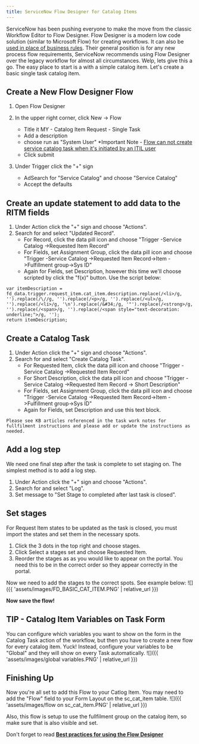 ```yaml
---
title: ServiceNow Flow Designer for Catalog Items
---
```


ServiceNow has been pushing everyone to make the move from the classic Workflow Editor to Flow Designer. Flow Designer is a modern low code solution (similar to Microsoft Flow) for creating workflows. It can also be[ used in place of business rules](https://developer.servicenow.com/dev.do#!/guides/paris/now-platform/pro-dev-guide/pd-build-logic##flow-designer-vs-business-rules). Their general position is for any new process flow requirements, ServiceNow recommends using Flow Designer over the legacy workflow for almost all circumstances. Welp, lets give this a go. The easy place to start is a with a simple catalog item. Let's create a basic single task catalog item. 

## Create  a New Flow Designer Flow
1. Open Flow Designer
2. In the upper right corner, click New -> Flow
    *  Title it MY - Catalog Item Request - Single Task
    * Add a description
    * choose run as "System User" *Important Note - [Flow can not create service catalog task when it's initiated by an ITIL user](https://hi.service-now.com/kb_view.do?sysparm_article=KB0754165)
    * Click submit

3. Under Trigger click the "+" sign
    * AdSearch for "Service Catalog" and choose "Service Catalog"
    * Accept the defaults

## Create an update statement to add data to the RITM fields
1. Under Action click the "+" sign and choose "Actions".
2. Search for and select "Updated Record".
    *  For Record, click the data pill icon and choose "Trigger -Service Catalog ->Requested Item Record"
    *  For Fields, set Assignment Group, click the data pill icon and choose "Trigger -Service Catalog ->Requested Item Record->Item ->Fulfillment group->Sys ID"
    *  Again for Fields, set Description, however this time we'll choose scripted by click the "f(x)" button. Use the script below:

```
var itemDescription = fd_data.trigger.request_item.cat_item.description.replace(/<li>/g, '').replace(/\//g, '').replace(/<p>/g, '').replace(/<ul>/g, '').replace(/<li>/g, '\n').replace(/&#34;/g, '"').replace(/<strong>/g, '').replace(/<span>/g, '').replace(/<span style="text-decoration: underline;">/g, '');
return itemDescription;
```
## Create a Catalog Task

1. Under Action click the "+" sign and choose "Actions".
2. Search for and select "Create Catalog Task".
    *  For Requested Item, click the data pill icon and choose "Trigger -Service Catalog ->Requested Item Record"
    *  For Short Description, click the data pill icon and choose "Trigger -Service Catalog ->Requested Item Record -> Short Description"
    *  For Fields, set Assignment Group, click the data pill icon and choose "Trigger -Service Catalog ->Requested Item Record->Item ->Fulfillment group->Sys ID"
    *  Again for Fields, set Description and use this text block.
```
Please see KB articles referenced in the task work notes for fullfilment instructions and please add or update the instructions as needed.
```

## Add a log step
We need one final step after the task is complete to set staging on. The simplest method is to add a log step.

1. Under Action click the "+" sign and choose "Actions".
2. Search for and select "Log".
3. Set message to "Set Stage to completed after last task is closed".

## Set stages
For Request Item states to be updated as the task is closed, you must import the states and set them in the necessary spots. 
1. Click the 3 dots in the top right and choose stages.
2. Click Select a stages set and choose Requested Item.
3. Reorder the stages as as you would like to appear on the portal. You need this to be in the correct order so they appear correctly in the portal.

Now we need to add the stages to the correct spots. See example below:
![]({{ 'assets/images/FD_BASIC_CAT_ITEM.PNG' | relative_url }})

**Now save the flow!**

## TIP - Catalog Item Variables on Task Form
You can configure which variables you want to show on the form in the Catalog Task action of the workflow, but then you have to create a new flow for every catalog item. Yuck! Instead, configure your variables to be "Global" and they will show on every Task automatically.
![]({{ 'assets/images/global variables.PNG' | relative_url }})

## Finishing Up
Now you're all set to add this Flow to your Catlog Item.  You may need to add the "Flow" field to your Form Layout on the sc_cat_item table.
![]({{ 'assets/images/flow on sc_cat_item.PNG' | relative_url }})

Also, this flow is setup to use the fullfilment group on the catalog item, so make sure that is also visible and set.

Don't forget to read **[Best practices for using the Flow Designer](https://community.servicenow.com/community?id=community_blog&sys_id=09becbf3db589b403882fb651f961986)**
